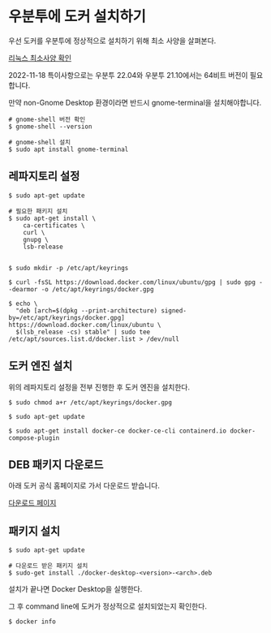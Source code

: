 # 우분투에 도커 설치하기

우선 도커를 우분투에 정상적으로 설치하기 위해 최소 사양을 살펴본다.

[리눅스 최소사양 확인](https://docs.docker.com/desktop/install/linux-install/#system-requirements)

2022-11-18 특이사항으로는 우분투 22.04와 우분투 21.10에서는 64비트 버전이 필요합니다.

만약 non-Gnome Desktop 환경이라면 반드시 gnome-terminal을 설치해야합니다.

```shell
# gnome-shell 버전 확인
$ gnome-shell --version

# gnome-shell 설치
$ sudo apt install gnome-terminal 
```

## 레파지토리 설정

```shell
$ sudo apt-get update

# 필요한 패키지 설치
$ sudo apt-get install \
    ca-certificates \
    curl \
    gnupg \
    lsb-release


$ sudo mkdir -p /etc/apt/keyrings

$ curl -fsSL https://download.docker.com/linux/ubuntu/gpg | sudo gpg --dearmor -o /etc/apt/keyrings/docker.gpg

$ echo \
  "deb [arch=$(dpkg --print-architecture) signed-by=/etc/apt/keyrings/docker.gpg] https://download.docker.com/linux/ubuntu \
  $(lsb_release -cs) stable" | sudo tee /etc/apt/sources.list.d/docker.list > /dev/null
```

## 도커 엔진 설치

위의 레파지토리 설정을 전부 진행한 후 도커 엔진을 설치한다.

```shell
$ sudo chmod a+r /etc/apt/keyrings/docker.gpg

$ sudo apt-get update

$ sudo apt-get install docker-ce docker-ce-cli containerd.io docker-compose-plugin
```

## DEB 패키지 다운로드

아래 도커 공식 홈페이지로 가서 다운로드 받습니다.

[다운로드 페이지](https://docs.docker.com/desktop/install/ubuntu/)

## 패키지 설치

```shell
$ sudo apt-get update

# 다운로드 받은 패키지 설치
$ sudo-get install ./docker-desktop-<version>-<arch>.deb
```

설치가 끝나면 Docker Desktop을 실행한다.

그 후 command line에 도커가 정상적으로 설치되었는지 확인한다.

```shell
$ docker info
```
